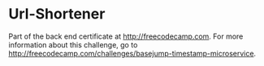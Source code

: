 # Url-Shortener

Part of the back end certificate at http://freecodecamp.com. For more information about this challenge, go to http://freecodecamp.com/challenges/basejump-timestamp-microservice.
